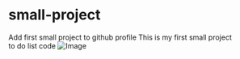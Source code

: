 # small-project
Add first small project to  github profile
This is my first small project  
to do list code 
![Image](https://github.com/user-attachments/assets/8b621c70-274a-4e55-b978-76893324ee96)
